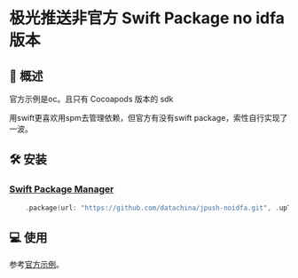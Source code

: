 # 极光推送非官方 Swift Package no idfa版本

## 🔭 概述

官方示例是oc。且只有 Cocoapods 版本的 sdk

用swift更喜欢用spm去管理依赖，但官方有没有swift package，索性自行实现了一波。

## 🛠 安装

### [Swift Package Manager](https://www.swift.org/package-manager/)

```swift
    .package(url: "https://github.com/datachina/jpush-noidfa.git", .upToNextMajor(from: "5.2.0"))
```

## 💻 使用

参考[官方示例](https://docs.jiguang.cn/jpush/client/iOS/ios_guide_new)。